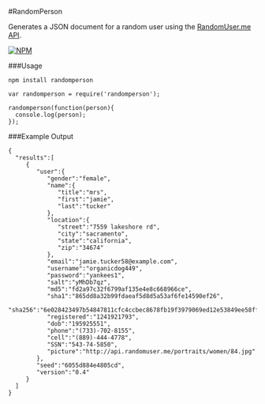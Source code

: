 #RandomPerson

Generates a JSON document for a random user using the [RandomUser.me API](http://randomuser.me).

[![NPM](https://nodei.co/npm/randomperson.png?downloads=true&downloadRank=true&stars=true)](https://nodei.co/npm/randomperson/)

###Usage

```
npm install randomperson
```


```
var randomperson = require('randomperson');

randomperson(function(person){
  console.log(person);  
});

```


###Example Output

```
{  
  "results":[  
     {  
        "user":{  
           "gender":"female",
           "name":{  
              "title":"mrs",
              "first":"jamie",
              "last":"tucker"
           },
           "location":{  
              "street":"7559 lakeshore rd",
              "city":"sacramento",
              "state":"california",
              "zip":"34674"
           },
           "email":"jamie.tucker58@example.com",
           "username":"organicdog449",
           "password":"yankees1",
           "salt":"yMhDb7qz",
           "md5":"fd2a97c32f6799af135e4e8c668966ce",
           "sha1":"865dd8a32b99fdaeaf5d8d5a53af6fe14590ef26",
           "sha256":"6e028423497b54847811cfc4ccbec8678fb19f3979069ed12e53849ee58ff828",
           "registered":"1241921793",
           "dob":"195925551",
           "phone":"(733)-702-8155",
           "cell":"(889)-444-4778",
           "SSN":"543-74-5850",
           "picture":"http://api.randomuser.me/portraits/women/84.jpg"
        },
        "seed":"6055d884e4805cd",
        "version":"0.4"
     }
  ]
}

```
